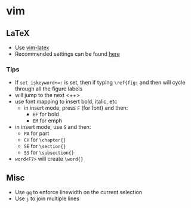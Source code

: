 # vim
## LaTeX
- Use [vim-latex](http://vim-latex.sourceforge.net/index.php)
- Recommended settings can be found [here](http://vim-latex.sourceforge.net/documentation/latex-suite/recommended-settings.html)

### Tips
- If `set iskeyword+=:` is set, then if typing `\ref{fig:` and then <C-n> will cycle through all the figure labels
- <C-j> will jump to the next <++>
- use font mapping to insert bold, italic, etc
  * in insert mode, press `F` (for font) and then:
    - `BF` for bold
    - `EM` for emph
- in insert mode, use `S` and then:
  * `PA` for part
  * `CH` for `\chapter{}`
  * `SE` for `\section{}`
  * `SS` for `\subsection{}`
- `word<F7>` will create `\word{}`


## Misc
- Use `gq` to enforce linewidth on the current selection
- Use `j` to join multiple lines
